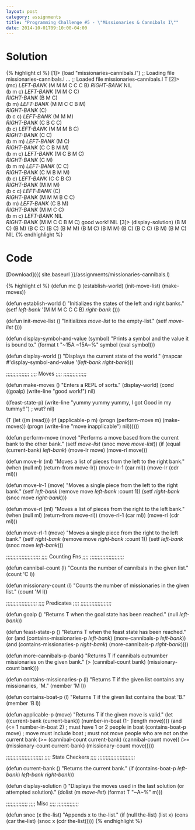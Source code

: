 ```yaml
---
layout: post
category: assignments
title: "Programming Challenge #5 - \"Missionaries & Cannibals I\""
date: 2014-10-01T09:10:00-04:00
---
```



# Solution

{% highlight cl %}
[1]> (load "missionaries-cannibals.l")
;; Loading file missionaries-cannibals.l ...
;; Loaded file missionaries-cannibals.l
T
[2]> (mc)
*LEFT-BANK*     (M M M C C C B)
*RIGHT-BANK*    NIL            
(b m c)
*LEFT-BANK*     (M M C C)      
*RIGHT-BANK*    (B M C)        
(b m)
*LEFT-BANK*     (M M C C B M)  
*RIGHT-BANK*    (C)            
(b c c)
*LEFT-BANK*     (M M M)        
*RIGHT-BANK*    (C B C C)      
(b c)
*LEFT-BANK*     (M M M B C)    
*RIGHT-BANK*    (C C)          
(b m m)
*LEFT-BANK*     (M C)          
*RIGHT-BANK*    (C C B M M)    
(b m c)
*LEFT-BANK*     (M C B M C)    
*RIGHT-BANK*    (C M)          
(b m m)
*LEFT-BANK*     (C C)          
*RIGHT-BANK*    (C M B M M)    
(b c)
*LEFT-BANK*     (C C B C)      
*RIGHT-BANK*    (M M M)        
(b c c)
*LEFT-BANK*     (C)            
*RIGHT-BANK*    (M M M B C C)  
(b m)
*LEFT-BANK*     (C B M)        
*RIGHT-BANK*    (M M C C)      
(b m c)
*LEFT-BANK*     NIL            
*RIGHT-BANK*    (M M C C B M C)
good work!
NIL
[3]> (display-solution)
(B M C)
(B M)
(B C C)
(B C)
(B M M)
(B M C)
(B M M)
(B C)
(B C C)
(B M)
(B M C)
NIL
{% endhighlight %}

# Code

[Download]({{ site.baseurl }}/assignments/missionaries-cannibals.l)

{% highlight cl %}
(defun mc ()
  (establish-world)
  (init-move-list)
  (make-moves))

(defun establish-world ()
  "Initializes the states of the left and right banks."
  (setf *left-bank*  '(M M M C C C B)
	*right-bank* ()))

(defun init-move-list ()
  "Initializes *move-list* to the empty-list."
  (setf *move-list* ()))

(defun display-symbol-and-value (symbol)
  "Prints a symbol and the value it is bound to."
  (format t "~15A ~15A~%" symbol (eval symbol)))

(defun display-world ()
  "Displays the current state of the world."
  (mapcar #'display-symbol-and-value
	  '(*left-bank* *right-bank*)))

;;;;;;;;;;;;;;;
;;;; Moves ;;;;
;;;;;;;;;;;;;;;

(defun make-moves ()
  "Enters a REPL of sorts."
  (display-world)
  (cond
   ((goalp)
    (write-line "good work!")
    nil)

   ((feast-state-p)
    (write-line "yummy yummy yummy, I got Good in my tummy!!") ; wut?
    nil)

   (T
    (let ((m (read)))
      (if (applicable-p m)
	(progn
	  (perform-move m)
	  (make-moves))
	(progn
	  (write-line "move inapplicable")
	  nil))))))

(defun perform-move (move)
  "Performs a move based from the current bank to the other bank."
  (setf *move-list* (snoc move *move-list*))
  (if (equal (current-bank) *left-bank*)
    (move-lr move)
    (move-rl move)))

(defun move-lr (ml)
  "Moves a list of pieces from the left to the right bank."
  (when (null ml) (return-from move-lr))
  (move-lr-1 (car ml))
  (move-lr   (cdr ml)))

(defun move-lr-1 (move)
  "Moves a single piece from the left to the right bank."
  (setf *left-bank*  (remove move *left-bank* :count 1))
  (setf *right-bank* (snoc move *right-bank*)))

(defun move-rl (ml)
  "Moves a list of pieces from the right to the left bank."
  (when (null ml) (return-from move-rl))
  (move-rl-1 (car ml))
  (move-rl   (cdr ml)))

(defun move-rl-1 (move)
  "Moves a single piece from the right to the left bank."
  (setf *right-bank* (remove move *right-bank* :count 1))
  (setf *left-bank*  (snoc move *left-bank*)))

;;;;;;;;;;;;;;;;;;;;;;
;;;; Counting Fns ;;;;
;;;;;;;;;;;;;;;;;;;;;;

(defun cannibal-count (l)
  "Counts the number of cannibals in the given list."
  (count 'C l))

(defun missionary-count (l)
  "Counts the number of missionaries in the given list."
  (count 'M l))


;;;;;;;;;;;;;;;;;;;;
;;;; Predicates ;;;;
;;;;;;;;;;;;;;;;;;;;

(defun goalp ()
  "Returns T when the goal state has been reached."
  (null *left-bank*))

(defun feast-state-p ()
  "Returns T when the feast state has been reached."
  (or (and (contains-missionaries-p *left-bank*)
	   (more-cannibals-p *left-bank*))
      (and (contains-missionaries-p *right-bank*)
	   (more-cannibals-p *right-bank*))))

(defun more-cannibals-p (bank)
  "Returns T if cannibals outnumber missionaries on the given bank."
  (> (cannibal-count   bank)
     (missionary-count bank)))

(defun contains-missionaries-p (l)
  "Returns T if the given list contains any missionaries, 'M."
  (member 'M l))

(defun contains-boat-p (l)
  "Returns T if the given list contains the boat 'B."
  (member 'B l))

(defun applicable-p (move)
  "Returns T if the given move is valid."
  (let ((current-bank   (current-bank))
	(number-in-boat (1- (length move))))
    (and (<= 1 number-in-boat 2) ; must have 1 or 2 people in boat
	 (contains-boat-p move)  ; move must include boat
	 ; must not move people who are not on the current bank
	 (>= (cannibal-count current-bank)   (cannibal-count move))
	 (>= (missionary-count current-bank) (missionary-count move)))))

;;;;;;;;;;;;;;;;;;;;;;;;
;;;; State Checkers ;;;;
;;;;;;;;;;;;;;;;;;;;;;;;

(defun current-bank ()
  "Returns the current bank."
  (if (contains-boat-p *left-bank*)
    *left-bank*
    *right-bank*))

(defun display-solution ()
  "Displays the moves used in the last solution (or attempted solution)."
  (dolist (m *move-list*)
    (format T "~A~%" m)))

;;;;;;;;;;;;;;
;;;; Misc ;;;;
;;;;;;;;;;;;;;

(defun snoc (x the-list)
  "Appends x to the-list."
  (if (null the-list)
    (list x)
    (cons (car the-list)
	  (snoc x (cdr the-list)))))
{% endhighlight %}
